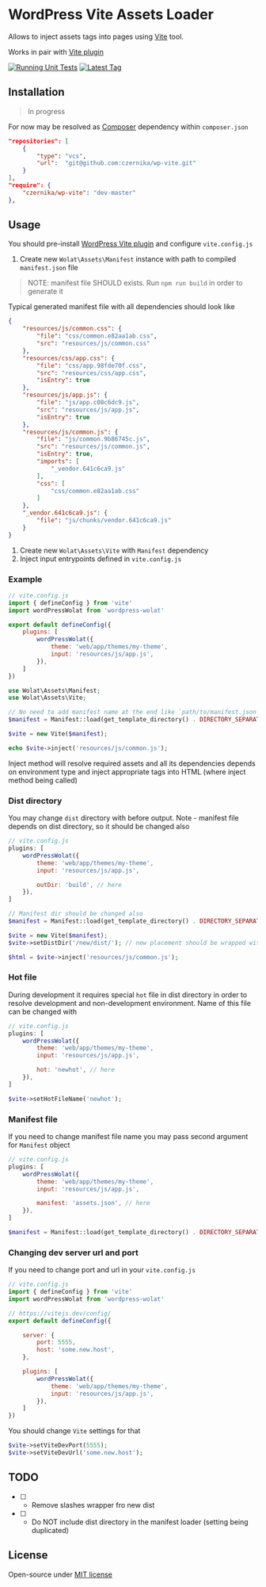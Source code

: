 # WordPress Vite Assets Loader

Allows to inject assets tags into pages using [Vite](https://vitejs.dev/) tool.

Works in pair with [Vite plugin](https://github.com/czernika/wp-vite-plugin)

[![Running Unit Tests](https://github.com/czernika/wp-vite/actions/workflows/tests.yml/badge.svg)](https://github.com/czernika/wp-vite/actions/workflows/tests.yml) [![Latest Tag](https://img.shields.io/github/v/tag/czernika/wp-vite)](https://github.com/czernika/wp-vite/releases)

## Installation

> In progress

For now may be resolved as [Composer](https://getcomposer.org/) dependency within `composer.json`

```json
"repositories": [
    {
        "type": "vcs",
        "url":  "git@github.com:czernika/wp-vite.git"
    }
],
"require": {
    "czernika/wp-vite": "dev-master"
},
```

## Usage

You should pre-install [WordPress Vite plugin](https://github.com/czernika/wp-vite-plugin) and configure `vite.config.js`

1. Create new `Wolat\Assets\Manifest` instance with path to compiled `manifest.json` file

> NOTE: manifest file SHOULD exists. Run `npm run build` in order to generate it

Typical generated manifest file with all dependencies should look like

```json
{
    "resources/js/common.css": {
        "file": "css/common.e82aa1ab.css",
        "src": "resources/js/common.css"
    },
    "resources/css/app.css": {
        "file": "css/app.98fde70f.css",
        "src": "resources/css/app.css",
        "isEntry": true
    },
    "resources/js/app.js": {
        "file": "js/app.c08c6dc9.js",
        "src": "resources/js/app.js",
        "isEntry": true
    },
    "resources/js/common.js": {
        "file": "js/common.9b86745c.js",
        "src": "resources/js/common.js",
        "isEntry": true,
        "imports": [
            "_vendor.641c6ca9.js"
        ],
        "css": [
            "css/common.e82aa1ab.css"
        ]
    },
    "_vendor.641c6ca9.js": {
        "file": "js/chunks/vendor.641c6ca9.js"
    }
}
```

1. Create new `Wolat\Assets\Vite` with `Manifest` dependency
2. Inject input entrypoints defined in `vite.config.js`

### Example

```js
// vite.config.js
import { defineConfig } from 'vite'
import wordPressWolat from 'wordpress-wolat'

export default defineConfig({
	plugins: [
		wordPressWolat({
            theme: 'web/app/themes/my-theme',
            input: 'resources/js/app.js',
        }),
	]
})
```

```php
use Wolat\Assets\Manifest;
use Wolat\Assets\Vite;

// No need to add manifest name at the end like `path/to/manifest.json` - only `path/to`
$manifest = Manifest::load(get_template_directory() . DIRECTORY_SEPARATOR . 'dist');

$vite = new Vite($manifest);

echo $vite->inject('resources/js/common.js');
```

Inject method will resolve required assets and all its dependencies depends on environment type and inject appropriate tags into HTML (where inject method being called)

### Dist directory

You may change `dist` directory with before output. Note - manifest file depends on dist directory, so it should be changed also

```js
// vite.config.js
plugins: [
    wordPressWolat({
        theme: 'web/app/themes/my-theme',
        input: 'resources/js/app.js',

        outDir: 'build', // here
    }),
]
```

```php
// Manifest dir should be changed also
$manifest = Manifest::load(get_template_directory() . DIRECTORY_SEPARATOR . 'new/dist');

$vite = new Vite($manifest);
$vite->setDistDir('/new/dist/'); // new placement should be wrapped within slashes

$html = $vite->inject('resources/js/common.js');
```

### Hot file

During development it requires special `hot` file in dist directory in order to resolve development and non-development environment. Name of this file can be changed with

```js
// vite.config.js
plugins: [
    wordPressWolat({
        theme: 'web/app/themes/my-theme',
        input: 'resources/js/app.js',

        hot: 'newhot', // here
    }),
]
```

```php
$vite->setHotFileName('newhot');
```

### Manifest file

If you need to change manifest file name you may pass second argument for `Manifest` object

```js
// vite.config.js
plugins: [
    wordPressWolat({
        theme: 'web/app/themes/my-theme',
        input: 'resources/js/app.js',

        manifest: 'assets.json', // here
    }),
]
```

```php
$manifest = Manifest::load(get_template_directory() . DIRECTORY_SEPARATOR . 'dist', 'assets.json');
```

### Changing dev server url and port

If you need to change port and url in your `vite.config.js`

```js
// vite.config.js
import { defineConfig } from 'vite'
import wordPressWolat from 'wordpress-wolat'

// https://vitejs.dev/config/
export default defineConfig({

    server: {
        port: 5555,
        host: 'some.new.host',
    },

	plugins: [
		wordPressWolat({
            theme: 'web/app/themes/my-theme',
            input: 'resources/js/app.js',
        }),
	]
})
```

You should change `Vite` settings for that

```php
$vite->setViteDevPort(5555);
$vite->setViteDevUrl('some.new.host');
```

## TODO

- [ ] - Remove slashes wrapper fro new dist
- [ ] - Do NOT include dist directory in the manifest loader (setting being duplicated)

## License

Open-source under [MIT license](LICENSE.md)